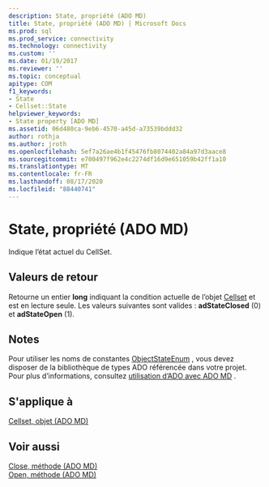 ```yaml
---
description: State, propriété (ADO MD)
title: State, propriété (ADO MD) | Microsoft Docs
ms.prod: sql
ms.prod_service: connectivity
ms.technology: connectivity
ms.custom: ''
ms.date: 01/19/2017
ms.reviewer: ''
ms.topic: conceptual
apitype: COM
f1_keywords:
- State
- Cellset::State
helpviewer_keywords:
- State property [ADO MD]
ms.assetid: 06d480ca-9eb6-4570-a45d-a73539bddd32
author: rothja
ms.author: jroth
ms.openlocfilehash: 5ef7a26ae4b1f45476fb8074402a84a97d3aace8
ms.sourcegitcommit: e700497f962e4c2274df16d9e651059b42ff1a10
ms.translationtype: MT
ms.contentlocale: fr-FR
ms.lasthandoff: 08/17/2020
ms.locfileid: "88440741"
---
```

# <a name="state-property-ado-md"></a>State, propriété (ADO MD)
Indique l’état actuel du CellSet.  
  
## <a name="return-values"></a>Valeurs de retour  
 Retourne un entier **long** indiquant la condition actuelle de l’objet [Cellset](../../../ado/reference/ado-md-api/cellset-object-ado-md.md) et est en lecture seule. Les valeurs suivantes sont valides : **adStateClosed** (0) et **adStateOpen** (1).  
  
## <a name="remarks"></a>Notes  
 Pour utiliser les noms de constantes [ObjectStateEnum](../../../ado/reference/ado-api/objectstateenum.md) , vous devez disposer de la bibliothèque de types ADO référencée dans votre projet. Pour plus d’informations, consultez [utilisation d’ADO avec ADO MD](../../../ado/guide/multidimensional/using-ado-with-ado-md.md) .  
  
## <a name="applies-to"></a>S'applique à  
 [Cellset, objet (ADO MD)](../../../ado/reference/ado-md-api/cellset-object-ado-md.md)  
  
## <a name="see-also"></a>Voir aussi  
 [Close, méthode (ADO MD)](../../../ado/reference/ado-md-api/close-method-ado-md.md)   
 [Open, méthode (ADO MD)](../../../ado/reference/ado-md-api/open-method-ado-md.md)
